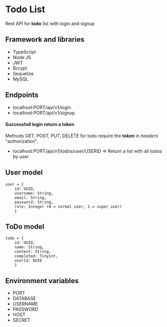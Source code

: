 # Todo List

Rest API for **todo** list with login and signup

## Framework and libraries

- TypeScript
- Node JS
- JWT
- Bcrypt
- Sequelize
- MySQL

## Endpoints

- localhost:PORT/api/v1/login
- localhost:PORT/api/v1/signup

#### Successfull login return a **token**

Methods GET, POST, PUT, DELETE for todo require the **token** in _headers_ "authorization".

- localhost:PORT/api/v1/todos/user/USERID => Return a list with all todos by user.

## User model

```
user = {
    id: UUID,
    username: String,
    email: String,
    password: String,
    role: Integer (0 = normal user, 1 = super user)
    }

```

## ToDo model

```
todo = {
    id: UUID,
    name: String,
    content: String,
    completed: Tinyint,
    userId: UUID
    }

```

## Environment variables

- PORT
- DATABASE
- USERNAME
- PASSWORD
- HOST
- SECRET
